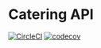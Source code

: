 # Catering API
[![CircleCI](https://circleci.com/gh/java-catering/Back-End.svg?style=svg)](https://circleci.com/gh/java-catering/Back-End)
[![codecov](https://codecov.io/gh/java-catering/Back-End/branch/master/graph/badge.svg)](https://codecov.io/gh/java-catering/Back-End)
